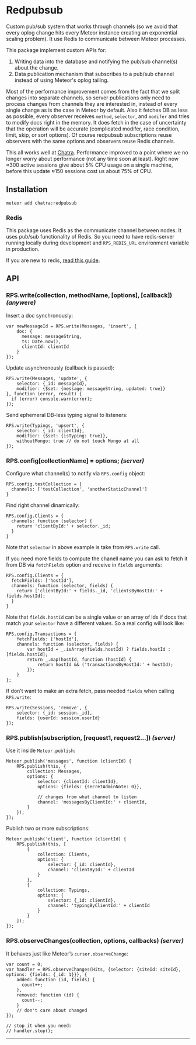 # Redpubsub

Custom pub/sub system that works through channels
(so we avoid that every oplog change hits every Meteor instance
creating an exponential scaling problem). It use Redis to communicate between Meteor processes.

This package implement custom APIs for:
  1. Writing data into the database and notifying the pub/sub channel(s) about the change.
  2. Data publication mechanism that subscribes to a pub/sub channel instead of using Meteor's oplog tailing.

Most of the performance improvement comes from the fact that we split changes into separate channels, so server publications only need to process changes from channels they are interested in, instead of every single change as is the case in Meteor by default. Also it fetches DB as less as possible, every observer receives `method`, `selector`, and `modifer` and tries to modify docs right in the memory. It does fetch in the case of uncertainty that the operation will be accurate (complicated modifer, race condition, limit, skip, or sort options). Of course redpubsub subscriptions reuse observers with the same options and observers reuse Redis channels.

This all works well at [Chatra](https://chatra.io/). Performance improved to a point where we no longer worry about performance (not any time soon at least). Right now ≈300 active sessions give about 5% CPU usage on a single machine, before this update ≈150 sessions cost us about 75% of CPU.

## Installation

```
meteor add chatra:redpubsub
```

### Redis

This package uses Redis as the communicate channel between nodes. It uses pub/sub functionality of Redis.
So you need to have redis-server running locally during development and `RPS_REDIS_URL` environment variable in production.

If you are new to redis, [read this guide](http://redis.io/topics/quickstart).

## API
### RPS.write(collection, methodName, [options], [callback]) _(anywere)_

Insert a doc synchronously:
```
var newMessageId = RPS.write(Messages, 'insert', {
    doc: {
      message: messageString,
      ts: Date.now(),
      clientId: clientId
    }
});
```

Update asynchronously (callback is passed):
```
RPS.write(Messages, 'update', {
    selector: {_id: messageId},
    modifier: {$set: {message: messageString, updated: true}}
}, function (error, result) {
  if (error) console.warn(error);
});
```

Send ephemeral DB-less typing signal to listeners:
```
RPS.write(Typings, 'upsert', {
    selector: {_id: clientId},
    modifier: {$set: {isTyping: true}},
    withoutMongo: true // do not touch Mongo at all
});
```

### RPS.config[collectionName] = options; _(server)_
Configure what channel(s) to notify via `RPS.config` object:
```
RPS.config.testCollection = {
  channels: ['testCollection', 'anotherStaticChannel']
}
```

Find right channel dinamically:
```
RPS.config.Clients = {
  channels: function (selector) {
    return 'clientById:' + selector._id;
  }
}
```

Note that `selector` in above example is take from `RPS.write` call.

If you need more fields to compute the chanell name you can ask to fetch it from DB via `fetchFields` option and receive in `fields` arguments:
```
RPS.config.Clients = {
  fetchFields: ['hostId'],
  channels: function (selector, fields) {
    return ['clientById:' + fields._id, 'clientsByHostId:' + fields.hostId];
  }
}
```

Note that `fields.hostId` can be a single value or an array of ids if docs that match your `selector` have a different values. So a real config will look like:
```
RPS.config.Transactions = {
    fetchFields: ['hostId'],
    channels: function (selector, fields) {
        var hostId = _.isArray(fields.hostId) ? fields.hostId : [fields.hostId];
        return _.map(hostId, function (hostId) {
            return hostId && ('transactionsByHostId:' + hostId);
        });
    }
};
```

If don’t want to make an extra fetch, pass needed `fields` when calling `RPS.write`:
```
RPS.write(Sessions, 'remove', {
    selector: {_id: session._id},
    fields: {userId: session.userId}
});
```

### RPS.publish(subscription, [request1, request2...]) _(server)_

Use it inside `Meteor.publish`:
```
Meteor.publish('messages', function (clientId) {
    RPS.publish(this, {
        collection: Messages,
        options: {
            selector: {clientId: clientId},
            options: {fields: {secretAdminNote: 0}},
            
            // changes from what channel to listen
            channel: 'messagesByClientId:' + clientId,
        }
    });
});
```

Publish two or more subscriptions:
```
Meteor.publish('client', function (clientId) {
    RPS.publish(this, [
        {
            collection: Clients,
            options: {
                selector: {_id: clientId},
                channel: 'clientById:' + clientId
            }
        },
        {
            collection: Typings,
            options: {
                selector: {_id: clientId},
                channel: 'typingByClientId:' + clientId
            }
        }
    ]);
});
```

### RPS.observeChanges(collection, options, callbacks) _(server)_

It behaves just like Meteor’s `cursor.observeChange`:

```
var count = 0;
var handler = RPS.observeChanges(Hits, {selector: {siteId: siteId}, options: {fields: {_id: 1}}}, {
    added: function (id, fields) {
      count++;
    },
    removed: function (id) {
      count--;
    }
    // don't care about changed
});

// stop it when you need:
// handler.stop();
```

---


